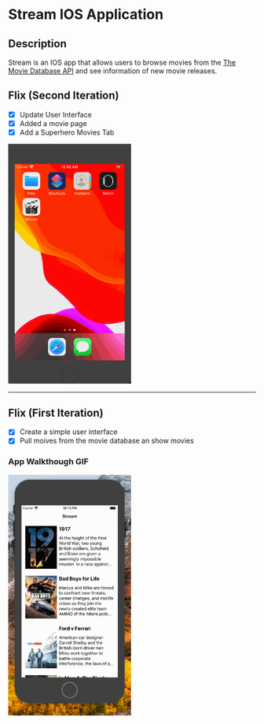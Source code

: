 
# Stream IOS Application
## Description
Stream is an IOS app that allows users to browse movies from the [The Movie Database API](http://docs.themoviedb.apiary.io/#)
and see information of new movie releases.

## Flix (Second Iteration)
- [x] Update User Interface
- [x] Added a movie page
- [x] Add a Superhero Movies Tab 

<img src="StreamRecording2.gif" width=250/>

---

## Flix (First Iteration)
- [x] Create a simple user interface
- [x] Pull moives from the movie database an show movies

### App Walkthough GIF
<img src="StreamRecording.gif" width=250/>

